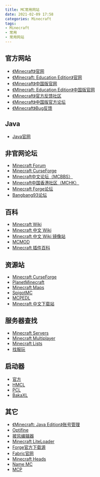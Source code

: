 ```yaml
---
title: MC常用网站
date: 2021-02-09 17:58
categories: Minecraft
tags:
- Minecraft
- 常用
- 常用网站
---
```


## 官方网站
- [《Minecraft》官网](https://minecraft.net/)
- [《MInecraft: Education Edition》官网](https://education.minecraft.net/)
- [《Minecraft》中国版官网](https://mc.163.com/)
- [《MInecraft: Education Edition》中国版官网](https://minecraft.education.jdcloud.com/)
- [《Minecraft》官方反馈社区](https://feedback.minecraft.net/)
- [《Minecraft》中国版官方论坛](http://mc.netease.com/)
- [《Minecraft》Bug反馈](https://bugs.mojang.com/)

## Java
- [Java官网](https://java.com/)

## 非官网论坛
- [Minecraft Forum](https://www.minecraftforum.net/)
- [Minecraft CurseForge](https://minecraft.curseforge.com/)
- [Minecraft中文论坛（MCBBS）](http://www.mcbbs.net/)
- [Minecraft中国香港社区（MCHK）](https://www.minecraft-hk.com/)
- [Minecraft Forge论坛](https://forums.minecraftforge.net/)
- [Bangbang93论坛](https://www.bangbang93.com/)

## 百科
- [Minecraft Wiki](https://minecraft.gamepedia.com/)
- [Minecraft 中文 Wiki](https://minecraft-zh.gamepedia.com/)
- [Minecraft 中文 Wiki 镜像站](https://wiki.biligame.com/mc/Minecraft_Wiki/)
- [MCMOD](https://www.mcmod.cn/)
- [Minecraft 插件百科](http://mineplugin.org/)

## 资源站
- [Minecraft CurseForge](https://www.curseforge.com/minecraft/)
- [PlanetMinecraft](https://planetminecraft.com/)
- [Minecraft Maps](http://www.minecraftmaps.com/)
- [SpigotMC](https://www.spigotmc.org/)
- [MCPEDL](https://mcpedl.com/)
- [Minecraft 中文下载站](http://www.minecraftxz.com/)

## 服务器查找
- [Minecraft Servers](https://minecraftservers.org/)
- [Minecraft Multiplayer](https://minecraft-mp.com/)
- [Minecraft Lists](https://www.mclists.cn/)
- [找服玩](https://play.mcmod.cn/)

## 启动器
- [官方](https://www.minecraft.net/en-us/download)
- [HMCL](https://hmcl.huangyuhui.net/)
- [PCL](https://afdian.net/@LTCat)
- [BakaXL](https://www.bakaxl.com/)

## 其它
- [《Minecraft: Java Edition》账号管理](https://www.minecraft.net/profile/)
- [Optifine](https://optifine.net/)
- [披风编辑器](http://www.needcoolshoes.com/banner/)
- [Minecraft LiteLoader](http://www.liteloader.com/)
- [Forge官方下载源](https://minecraftforge.net/)
- [Fabric官网](https://fabricmc.net/)
- [Minecraft Heads](https://www.minecraft-heads.com/)
- [Name MC](https://namemc.com/)
- [MCP](http://www.modcoderpack.com/)

<script src="https://giscus.app/client.js"
        data-repo="XyzComments/blog.xyz8848.com"
        data-repo-id="R_kgDOHq8Hag"
        data-category="Comments"
        data-category-id="DIC_kwDOHq8Has4CQRHf"
        data-mapping="pathname"
        data-reactions-enabled="1"
        data-emit-metadata="0"
        data-input-position="top"
        data-theme="light"
        data-lang="zh-CN"
        crossorigin="anonymous"
        async>
</script>
